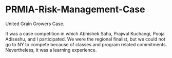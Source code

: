# PRMIA-Risk-Management-Case

United Grain Growers Case.

It was a case competition in which Abhishek Saha, Prajwal Kuchangi, Pooja Adiseshu, and I participated. We were the regional finalist, but we could not go to NY to compete because of classes and program related commitments. Nevertheless, it was a learning experience.
